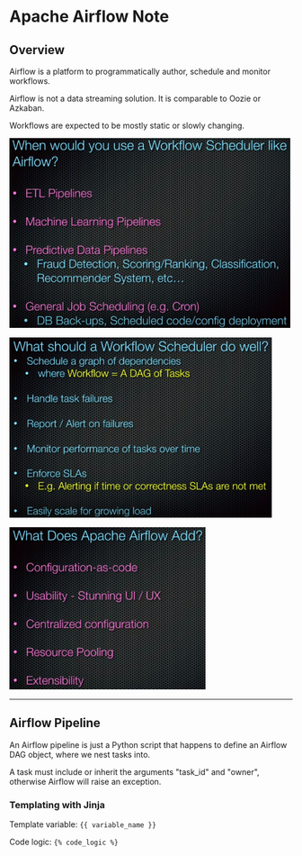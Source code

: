 # Apache Airflow Note

## Overview 

Airflow is a platform to programmatically author, schedule and monitor workflows.

Airflow is not a data streaming solution. It is comparable to Oozie or Azkaban.

Workflows are expected to be mostly static or slowly changing.

![why-use-airflow.png](img/why-use-airflow.png)

![why-use-airflow-2.png](img/why-use-airflow-2.png)

![why-use-airflow-3.png](img/why-use-airflow-3.png)

---

## Airflow Pipeline 

An Airflow pipeline is just a Python script that happens to define an Airflow DAG object, where we nest tasks into. 

A task must include or inherit the arguments "task_id" and "owner", otherwise Airflow will raise an exception.

### Templating with Jinja

Template variable: `{{ variable_name }}`

Code logic: `{% code_logic %}`
